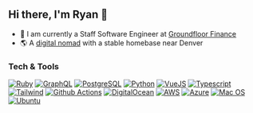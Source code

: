 ## Hi there, I'm Ryan 👋

* 💼 I am currently a Staff Software Engineer at [Groundfloor Finance](https://groundfloor.com)
* 🌎 A [digital nomad](https://en.wikipedia.org/wiki/Digital_nomad) with a stable homebase near Denver

### Tech & Tools

[![Ruby](https://img.shields.io/badge/Ruby-CC342D?style=for-the-badge&logo=ruby&logoColor=white)]()
[![GraphQL](https://img.shields.io/badge/GraphQl-E10098?style=for-the-badge&logo=graphql&logoColor=white)](#)
[![PostgreSQL](https://img.shields.io/badge/PostgreSQL-316192?style=for-the-badge&logo=postgresql&logoColor=white)](#)
[![Python](https://img.shields.io/badge/Python-FFD43B?style=for-the-badge&logo=python&logoColor=blue)](#)
[![VueJS](https://img.shields.io/badge/Vue%20js-35495E?style=for-the-badge&logo=vuedotjs&logoColor=4FC08D)](#)
[![Typescript](https://img.shields.io/badge/TypeScript-007ACC?style=for-the-badge&logo=typescript&logoColor=white)](#)
[![Tailwind](https://img.shields.io/badge/Tailwind_CSS-38B2AC?style=for-the-badge&logo=tailwind-css&logoColor=white)](#)
[![Github Actions](https://img.shields.io/badge/Github%20Actions-282a2e?style=for-the-badge&logo=githubactions&logoColor=367cfe)](#)
[![DigitalOcean](https://img.shields.io/badge/Digital_Ocean-0080FF?style=for-the-badge&logo=DigitalOcean&logoColor=white)](#)
[![AWS](https://img.shields.io/badge/Amazon_Web_Services-FF9900?style=for-the-badge&logo=amazonwebservices&logoColor=white)](#)
[![Azure](https://img.shields.io/badge/microsoft%20azure-0089D6?style=for-the-badge&logo=microsoft-azure&logoColor=white)](#)
[![Mac OS](https://img.shields.io/badge/mac%20os-000000?style=for-the-badge&logo=apple&logoColor=white)](#)
[![Ubuntu](https://img.shields.io/badge/Ubuntu-E95420?style=for-the-badge&logo=ubuntu&logoColor=white)](#)

<!--
**rhyn0bytes/rhyn0bytes** is a ✨ _special_ ✨ repository because its `README.md` (this file) appears on your GitHub profile.

Here are some ideas to get you started:

- 🔭 I’m currently working on ...
- 🌱 I’m currently learning ...
- 👯 I’m looking to collaborate on ...
- 🤔 I’m looking for help with ...
- 💬 Ask me about ...
- 📫 How to reach me: ...
- 😄 Pronouns: ...
- ⚡ Fun fact: ...
-->

